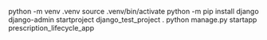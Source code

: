 python -m venv .venv
source .venv/bin/activate
python -m pip install django
django-admin startproject django_test_project .
python manage.py startapp prescription_lifecycle_app

